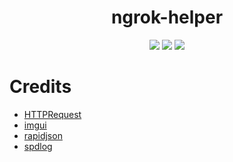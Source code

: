 <h1 align="center">ngrok-helper</h1>
<div align="center">
    <a href="https://github.com/gnireorb/ngrok-helper/releases/"><img src="https://img.shields.io/github/downloads/gnireorb/ngrok-helper/total" /></a>
    <a href="https://github.com/gnireorb/ngrok-helper/blob/main/LICENSE"><img src="https://img.shields.io/github/license/gnireorb/ngrok-helper" /></a>
    <a href="https://github.com/Gnireorb/ngrok-helper/issues"><img src="https://img.shields.io/github/issues/gnireorb/ngrok-helper" /></a>
</div>

# Credits
- [HTTPRequest](https://github.com/elnormous/HTTPRequest)
- [imgui](https://github.com/ocornut/imgui)
- [rapidjson](https://github.com/Tencent/rapidjson)
- [spdlog](https://github.com/gabime/spdlog)
